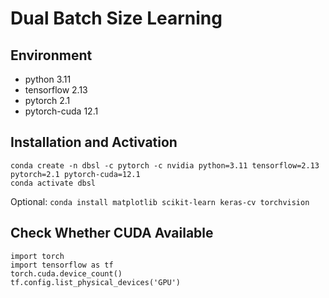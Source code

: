 # Dual Batch Size Learning

## Environment
- python 3.11
- tensorflow 2.13
- pytorch 2.1
- pytorch-cuda 12.1

## Installation and Activation
```
conda create -n dbsl -c pytorch -c nvidia python=3.11 tensorflow=2.13 pytorch=2.1 pytorch-cuda=12.1
conda activate dbsl
```

Optional:
`conda install matplotlib scikit-learn keras-cv torchvision`

## Check Whether CUDA Available
```
import torch
import tensorflow as tf
torch.cuda.device_count()
tf.config.list_physical_devices('GPU')
```